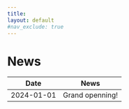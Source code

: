 ```yaml
---
title: 
layout: default
#nav_exclude: true
---
```


# News
Date       | News
-----------| -----------
2024-01-01 | Grand openning!
